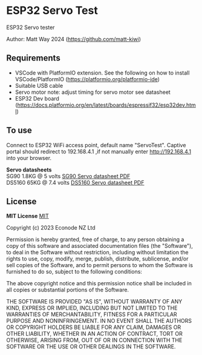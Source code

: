 # ESP32 Servo Test

ESP32 Servo tester

Author: Matt Way 2024 (https://github.com/matt-kiwi)

## Requirements
* VSCode with PlatformIO extension. See the following on how to install VSCode/PlatformIO (https://platformio.org/platformio-ide)
* Suitable USB cable
* Servo motor note: adjust timing for servo motor see datasheet
* ESP32 Dev board (https://docs.platformio.org/en/latest/boards/espressif32/esp32dev.html)

## To use
Connect to ESP32 WiFi access point, default name "ServoTest".
Captive portal should redirect to 192.168.4.1 ,if not manually enter http://192.168.4.1 into your browser.

**Servo datasheets**<br/>
SG90 1.8KG @ 5 volts [SG90 Servo datasheet PDF](docs/SG90_servo_datasheet.pdf)<br/>
DS5160 65KG @ 7.4 volts [DS5160 Servo datasheet PDF](docs/DS5160_servo_datasheet.pdf)<br/>


## License

**MIT License**
 [MIT](https://choosealicense.com/licenses/mit/)

Copyright (c) 2023 Econode NZ Ltd

Permission is hereby granted, free of charge, to any person obtaining a copy
of this software and associated documentation files (the "Software"), to deal
in the Software without restriction, including without limitation the rights
to use, copy, modify, merge, publish, distribute, sublicense, and/or sell
copies of the Software, and to permit persons to whom the Software is
furnished to do so, subject to the following conditions:

The above copyright notice and this permission notice shall be included in all
copies or substantial portions of the Software.

THE SOFTWARE IS PROVIDED "AS IS", WITHOUT WARRANTY OF ANY KIND, EXPRESS OR
IMPLIED, INCLUDING BUT NOT LIMITED TO THE WARRANTIES OF MERCHANTABILITY,
FITNESS FOR A PARTICULAR PURPOSE AND NONINFRINGEMENT. IN NO EVENT SHALL THE
AUTHORS OR COPYRIGHT HOLDERS BE LIABLE FOR ANY CLAIM, DAMAGES OR OTHER
LIABILITY, WHETHER IN AN ACTION OF CONTRACT, TORT OR OTHERWISE, ARISING FROM,
OUT OF OR IN CONNECTION WITH THE SOFTWARE OR THE USE OR OTHER DEALINGS IN THE
SOFTWARE.
